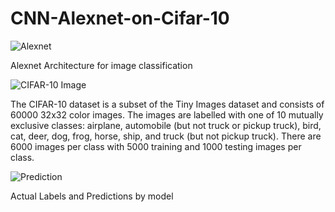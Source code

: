 # CNN-Alexnet-on-Cifar-10

![Alexnet](https://user-images.githubusercontent.com/81832778/126631433-5005a8e2-9160-47ee-8941-53052d0f2433.png)

Alexnet Architecture for image classification




![CIFAR-10 Image](https://user-images.githubusercontent.com/81832778/126631594-64133c30-5458-4b1b-af7f-9ba120a9d11a.jpg)

The CIFAR-10 dataset is a subset of the Tiny Images dataset and consists of 60000 32x32 color images. The images are labelled with one of 10 mutually exclusive classes: airplane, automobile (but not truck or pickup truck), bird, cat, deer, dog, frog, horse, ship, and truck (but not pickup truck). There are 6000 images per class with 5000 training and 1000 testing images per class.



![Prediction](https://user-images.githubusercontent.com/81832778/126631742-7cd878d7-ee54-4c69-9c6b-322332484700.png)


Actual Labels and Predictions by model
